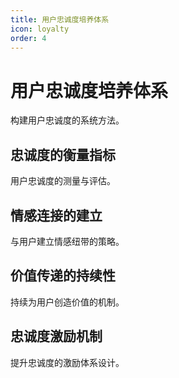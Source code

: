 ```yaml
---
title: 用户忠诚度培养体系
icon: loyalty
order: 4
---
```


# 用户忠诚度培养体系

构建用户忠诚度的系统方法。

## 忠诚度的衡量指标

用户忠诚度的测量与评估。

## 情感连接的建立

与用户建立情感纽带的策略。

## 价值传递的持续性

持续为用户创造价值的机制。

## 忠诚度激励机制

提升忠诚度的激励体系设计。

